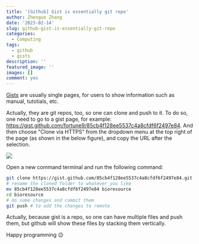 ```yaml
---
title: '[Github] Gist is essentially git repo'
author: Zhenguo Zhang
date: '2023-02-14'
slug: github-gist-is-essentially-git-repo
categories:
  - Computing
tags:
  - github
  - gists
description: ''
featured_image: ''
images: []
comment: yes
---
```


[Gists](https://gist.github.com/) are usually single pages,
for users to show information such as manual, tutotials, etc.

Actually, they are git repos, too, so one can clone and
push to it. To do so, one need to go to a gist page,
for example: https://gist.github.com/fortune9/85cb4f128ee5537c4a8cfdf6f2497e84.
And then choose "Clone via HTTPS" from the dropdown menu
at the top right of the page (as shown in the below figure), and copy the URL after the selection.

![](/post/images/gist-clone-screenshot.png)

Open a new command terminal and run the following command:

```bash
git clone https://gist.github.com/85cb4f128ee5537c4a8cfdf6f2497e84.git
# rename the cloned folder to whatever you like
mv 85cb4f128ee5537c4a8cfdf6f2497e84 bioresource
cd bioresource
# do some changes and commit them
git push # to add the changes to remote
```

Actually, because gist is a repo, so one can have multiple
files and push them, but github will show these files
by stacking them vertically.

Happy programming :wink: